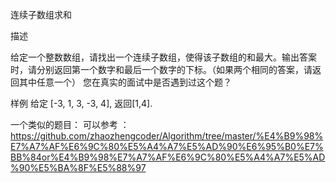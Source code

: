连续子数组求和 

 描述 

给定一个整数数组，请找出一个连续子数组，使得该子数组的和最大。输出答案时，请分别返回第一个数字和最后一个数字的下标。（如果两个相同的答案，请返回其中任意一个）
您在真实的面试中是否遇到过这个题？ 

 样例 
给定 [-3, 1, 3, -3, 4], 返回[1,4].

一个类似的题目：
可以参考 ： https://github.com/zhaozhengcoder/Algorithm/tree/master/%E4%B9%98%E7%A7%AF%E6%9C%80%E5%A4%A7%E5%AD%90%E6%95%B0%E7%BB%84or%E4%B9%98%E7%A7%AF%E6%9C%80%E5%A4%A7%E5%AD%90%E5%BA%8F%E5%88%97
